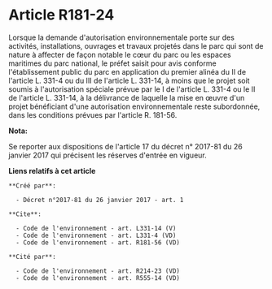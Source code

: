 # Article R181-24

Lorsque la demande d'autorisation environnementale porte sur des activités, installations, ouvrages et travaux projetés dans
le parc qui sont de nature à affecter de façon notable le cœur du parc ou les espaces maritimes du parc national, le préfet
saisit pour avis conforme l'établissement public du parc en application du premier alinéa du II de l'article L. 331-4 ou du
III de l'article L. 331-14, à moins que le projet soit soumis à l'autorisation spéciale prévue par le I de l'article L. 331-4
ou le II de l'article L. 331-14, à la délivrance de laquelle la mise en œuvre d'un projet bénéficiant d'une autorisation
environnementale reste subordonnée, dans les conditions prévues par l'article R. 181-56.

**Nota:**

Se reporter aux dispositions de l'article 17 du décret n° 2017-81 du 26 janvier 2017 qui précisent les réserves d'entrée en
vigueur.

**Liens relatifs à cet article**

	**Créé par**:

	  - Décret n°2017-81 du 26 janvier 2017 - art. 1

	**Cite**:

	  - Code de l'environnement - art. L331-14 (V)
	  - Code de l'environnement - art. L331-4 (VD)
	  - Code de l'environnement - art. R181-56 (VD)

	**Cité par**:

	  - Code de l'environnement - art. R214-23 (VD)
	  - Code de l'environnement - art. R555-14 (VD)
